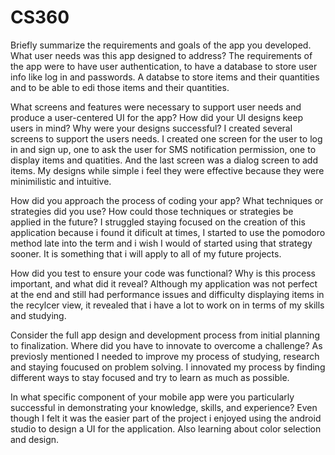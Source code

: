 # CS360

Briefly summarize the requirements and goals of the app you developed. What user needs was this app designed to address?
The requirements of the app were to have user authentication, to have a database to store user info like log in and passwords. A databse to store items and their quantities and to be able to edi those items and their quantities.

What screens and features were necessary to support user needs and produce a user-centered UI for the app? How did your UI designs keep users in mind? Why were your designs successful?
I created several screens to support the users needs. I created one screen for the user to log in and sign up, one to ask the user for SMS notification permission, one to display items and quatities. And the last screen was a dialog screen to add items. My designs while simple i feel they were effective because they were minimilistic and intuitive. 

How did you approach the process of coding your app? What techniques or strategies did you use? How could those techniques or strategies be applied in the future?
I struggled staying focused on the creation of this application because i found it dificult at times, I started to use the pomodoro method late into the term and i wish I would of started using that strategy sooner. It is something that i will apply to all of my future projects. 

How did you test to ensure your code was functional? Why is this process important, and what did it reveal?
Although my application was not perfect at the end and still had performance issues and difficulty displaying items in the recylcer view, it revealed that i have a lot to work on in terms of my skills and studying. 

Consider the full app design and development process from initial planning to finalization. Where did you have to innovate to overcome a challenge?
As previosly mentioned I needed to improve my process of studying, research and staying foucused on problem solving. I innovated my process by finding different ways to stay focused and try to learn as much as possible.

In what specific component of your mobile app were you particularly successful in demonstrating your knowledge, skills, and experience?
Even though I felt it was the easier part of the project i enjoyed using the android studio to design a UI for the application. Also learning about color selection and design.
